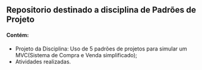 ## Repositorio destinado a disciplina de Padrões de Projeto
#### Contém: 
* Projeto da Disciplina: Uso de 5 padrões de projetos para simular um MVC(Sistema de Compra e Venda simplificado);
* Atividades realizadas.

